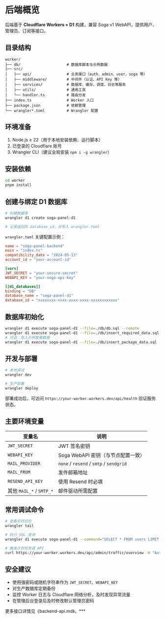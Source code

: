 # 后端概览

后端基于 **Cloudflare Workers + D1** 构建，兼容 Soga v1 WebAPI，提供用户、管理员、订阅等接口。

## 目录结构

```
worker/
├── db/                     # 数据库脚本与示例数据
├── src/
│   ├── api/                # 业务接口（auth、admin、user、soga 等）
│   ├── middleware/         # 中间件（认证、API Key 等）
│   ├── services/           # 数据库、缓存、调度、日志等服务
│   ├── utils/              # 通用工具
│   └── handler.ts          # 路由分发
├── index.ts                # Worker 入口
├── package.json            # 依赖管理
└── wrangler*.toml          # Wrangler 配置
```

## 环境准备

1. Node.js ≥ 22（用于本地安装依赖、运行脚本）
2. 已登录的 Cloudflare 账号
3. Wrangler CLI（建议全局安装 `npm i -g wrangler`）

## 安装依赖

```bash
cd worker
pnpm install
```

## 创建与绑定 D1 数据库

```bash
# 创建数据库
wrangler d1 create soga-panel-d1

# 记录返回的 database_id，并写入 wrangler.toml
```

`wrangler.toml` 关键配置示例：

```toml
name = "soga-panel-backend"
main = "index.ts"
compatibility_date = "2024-05-13"
account_id = "your-account-id"

[vars]
JWT_SECRET = "your-secure-secret"
WEBAPI_KEY = "your-soga-api-key"

[[d1_databases]]
binding = "DB"
database_name = "soga-panel-d1"
database_id = "xxxxxxxx-xxxx-xxxx-xxxx-xxxxxxxxxxxx"
```

## 数据库初始化

```bash
wrangler d1 execute soga-panel-d1 --file=./db/db.sql --remote
wrangler d1 execute soga-panel-d1 --file=./db/insert_required_data.sql --remote
# 可选：导入示例套餐数据
wrangler d1 execute soga-panel-d1 --file=./db/insert_package_data.sql --remote
```

## 开发与部署

```bash
# 本地调试
wrangler dev

# 生产部署
wrangler deploy
```

部署成功后，可访问 `https://your-worker.workers.dev/api/health` 验证服务状态。

## 主要环境变量

| 变量名 | 说明 |
| --- | --- |
| `JWT_SECRET` | JWT 签名密钥 |
| `WEBAPI_KEY` | Soga WebAPI 密钥（与节点配置一致） |
| `MAIL_PROVIDER` | `none` / `resend` / `smtp` / `sendgrid` |
| `MAIL_FROM` | 发件邮箱地址 |
| `RESEND_API_KEY` | 使用 Resend 时必填 |
| 其他 `MAIL_*` / `SMTP_*` | 邮件驱动所需配置 |

## 常用调试命令

```bash
# 查看实时日志
wrangler tail

# 执行 SQL 查询
wrangler d1 execute soga-panel-d1 --command="SELECT * FROM users LIMIT 5" --remote

# 触发计划任务或 API
curl https://your-worker.workers.dev/api/admin/traffic/overview -H "Authorization: Bearer <token>"
```

## 安全建议

- 使用强密码或随机字符串作为 `JWT_SECRET`、`WEBAPI_KEY`
- 对生产数据库定期备份
- 监控 Worker 日志与 Cloudflare 网络分析，及时发现异常流量
- 在管理后台登录后及时修改默认管理员密码

更多接口详情见《backend-api.md》。***
